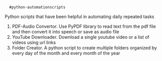       #python-automationscripts
Python scripts  that have been helpful in automating daily repeated tasks

1. PDF-Audio Convertor. Use PyPDF library to read text from the pdf file and then convert it into speech or save as audio file
2. YouTube Downloader. Download a single youtube video or a list of videos using url links
3. Folder Creator. A python script to create multiple folders organized by every day of the month and every month of the year
